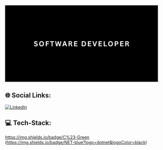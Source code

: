 <p align="center">
  <img alt="Header" src="./header.png" />
</p>

## 🌐 Social Links:
[![LinkedIn](https://img.shields.io/badge/LinkedIn-%230077B5.svg?logo=linkedin&logoColor=white)](https://www.linkedin.com/in/leonel-pobre-053b32203/) 

## 💻 Tech-Stack:
https://img.shields.io/badge/C%23-Green
(https://img.shields.io/badge/NET-blue?logo=dotnet&logoColor=black)
